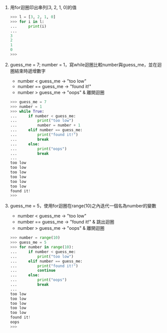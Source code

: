 1. 用for迴圈印出串列[3, 2, 1, 0]的值
    ```python
    >>> l = [3, 2, 1, 0]
    >>> for i in l:
    ...     print(i)
    ... 
    3
    2
    1
    0
    >>>
    ```

2. guess_me = 7; number = 1，寫while迴圈比較number與guess_me，並在迴圈結束時遞增數字
    - number < guess_me -> "too low"
    - number == guess_me -> "found it!"
    - number > guess_me -> "oops" & 離開迴圈
    ```python
    >>> guess_me = 7
    >>> number = 1
    >>> while True:
    ...     if number < guess_me:
    ...         print("too low")
    ...         number = number + 1
    ...     elif number == guess_me:
    ...         print("found it!")
    ...         break
    ...     else:
    ...         print("oops")
    ...         break
    ... 
    too low
    too low
    too low
    too low
    too low
    too low
    found it!
    >>> 
    ```

3. guess_me = 5，使用for迴圈在range(10)之內迭代一個名為number的變數
    - number < guess_me -> "too low"
    - number == guess_me -> "found it!" & 跳出迴圈
    - number > guess_me -> "oops" & 離開迴圈
    ```python
    >>> number = range(10)
    >>> guess_me = 5
    >>> for number in range(10):
    ...     if number < guess_me:
    ...         print("too low")
    ...     elif number == guess_me:
    ...         print("found it!")
    ...         continue
    ...     else:
    ...         print("oops")
    ...         break
    ... 
    too low
    too low
    too low
    too low
    too low
    found it!
    oops
    >>>
    ```